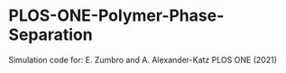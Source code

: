 # PLOS-ONE-Polymer-Phase-Separation
Simulation code for: E. Zumbro and A. Alexander-Katz PLOS ONE (2021)

